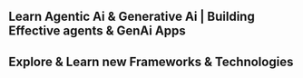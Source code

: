 ## Learn Agentic Ai & Generative Ai | Building Effective agents & GenAi Apps 
## Explore & Learn new Frameworks & Technologies

